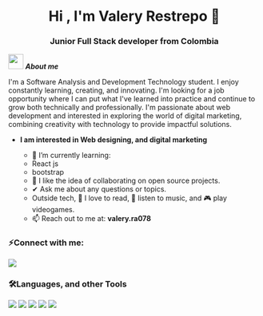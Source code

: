 <h1 align="center"> Hi , I'm Valery Restrepo 👋 </h1>
<h3 align="center">Junior Full Stack developer from Colombia</h3>

<img src="https://media.giphy.com/media/ObNTw8Uzwy6KQ/giphy.gif" width="30px">&nbsp;***About me***

I'm a Software Analysis and Development Technology student. I enjoy constantly learning, creating, and innovating. I'm looking for a job opportunity where I can put what I've learned into practice and continue to grow both technically and professionally. I'm passionate about web development and interested in exploring the world of digital marketing, combining creativity with technology to provide impactful solutions.
* **I am interested in Web designing, and digital marketing**

  - 🔭 I’m currently learning:
  - React js
  - bootstrap
  - 👯 I like the idea of ​​collaborating on open source projects.
  - ✔ Ask me about any questions or topics.
  - Outside tech, 📖 I love to read, 🎵 listen to music, and 🎮 play videogames.
  - 📫 Reach out to me at: **valery.ra078**
 
<h3 align="left">⚡Connect with me:</h3>	
<a target="_blank" href="linkedin.com/in/valery-alvarez-97202a367/"><img src="https://img.shields.io/badge/-LinkedIn-0077B5?style=for-the-badge&logo=Linkedin&logoColor=white"></img></a>

<h3 align="left">🛠️Languages, and other Tools</h3>
<span>
  <img src="https://img.shields.io/badge/javascript-%23323330.svg?style=for-the-badge&logo=javascript&logoColor=%23F7DF1E">
  <img src="https://img.shields.io/badge/python-3670A0?style=for-the-badge&logo=python&logoColor=ffdd54">
  <img src="https://img.shields.io/badge/mysql-4479A1.svg?style=for-the-badge&logo=mysql&logoColor=white">
  <img src="https://img.shields.io/badge/php-%23777BB4.svg?style=for-the-badge&logo=php&logoColor=white">
  <img src="https://img.shields.io/badge/Git-F05032?style=for-the-badge&logo=git&logoColor=white">
</span>

